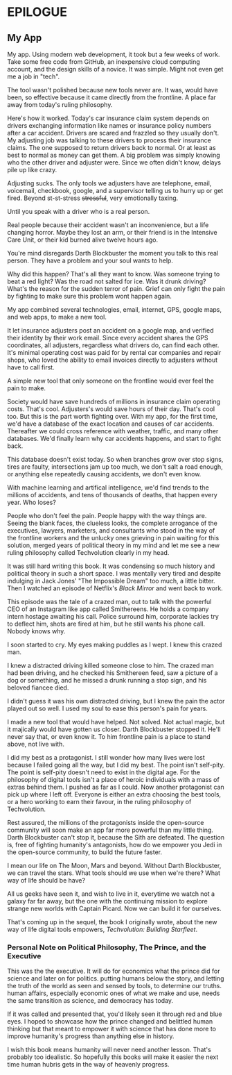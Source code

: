 
# EPILOGUE

## My App

My app. Using modern web development, it took but a few weeks of work. Take some free code from GitHub, an inexpensive cloud computing account, and the design skills of a novice. It was simple. Might not even get me a job in "tech".

The tool wasn't polished because new tools never are. It was, would have been, so effective because it came directly from the frontline. A place far away from today's ruling philosophy.

Here's how it worked. Today's car insurance claim system depends on drivers exchanging information like names or insurance policy numbers after a car accident. Drivers are scared and frazzled so they usually don't. My adjusting job was talking to these drivers to process their insurance claims. The one supposed to return drivers back to normal. Or at least as best to normal as money can get them. A big problem was simply knowing who the other driver and adjuster were. Since we often didn't know, delays pile up like crazy.

Adjusting sucks. The only tools we adjusters have are telephone, email, voicemail, checkbook, google, and a supervisor telling us to hurry up or get fired. Beyond st-st-stress ~~stressful~~, very emotionally taxing.

Until you speak with a driver who is a real person.

Real people because their accident wasn't an inconvenience, but a life changing horror. Maybe they lost an arm, or their friend is in the Intensive Care Unit, or their kid burned alive twelve hours ago.

You're mind disregards Darth Blockbuster the moment you talk to this real person. They have a problem and your soul wants to help.

Why did this happen? That's all they want to know. Was someone trying to beat a red light? Was the road not salted for ice. Was it drunk driving? What's the reason for the sudden terror of pain. Grief can only fight the pain by fighting to make sure this problem wont happen again.

My app combined several technologies, email, internet, GPS, google maps, and web apps, to make a new tool.

It let insurance adjusters post an accident on a google map, and verified their identity by their work email. Since every accident shares the GPS coordinates, all adjusters, regardless what drivers do, can find each other. It's minimal operating cost was paid for by rental car companies and repair shops, who loved the ability to email invoices directly to adjusters without have to call first.

A simple new tool that only someone on the frontline would ever feel the pain to make.

Society would have save hundreds of millions in insurance claim operating costs. That's cool. Adjusters's would save hours of their day. That's cool too. But this is the part worth fighting over. With my app, for the first time, we'd have a database of the exact location and causes of car accidents. Thereafter we could cross reference with weather, traffic, and many other databases. We'd finally learn why car accidents happens, and start to fight back.

This database doesn't exist today. So when branches grow over stop signs, tires are faulty, intersections jam up too much, we don't salt a road enough, or anything else repeatedly causing accidents, we don't even know.

With machine learning and artifical intelligence, we'd find trends to the millions of accidents, and tens of thousands of deaths, that happen every year. Who loses?

People who don't feel the pain. People happy with the way things are. Seeing the blank faces, the clueless looks, the complete arrogance of the executives, lawyers, marketers, and consultants who stood in the way of the frontline workers and the unlucky ones grieving in pain waiting for this solution, merged years of political theory in my mind and let me see a new ruling philosophy called Techvolution clearly in my head.

It was still hard writing this book. It was condensing so much history and political theory in such a short space. I was mentally very tired and despite indulging in Jack Jones' "The Impossible Dream" too much, a little bitter. Then I watched an episode of Netflix's _Black Mirror_ and went back to work.

This episode was the tale of a crazed man, out to talk with the powerful CEO of an Instagram like app called Smithereens. He holds a company intern hostage awaiting his call. Police surround him, corporate lackies try to deflect him, shots are fired at him, but he still wants his phone call. Nobody knows why.

I soon started to cry. My eyes making puddles as I wept. I knew this crazed man.

I knew a distracted driving killed someone close to him. The crazed man had been driving, and he checked his Smithereen feed, saw a picture of a dog or something, and he missed a drunk running a stop sign, and his beloved fiancee died.

I didn't guess it was his own distracted driving, but I knew the pain the actor played out so well. I used my soul to ease this person's pain for years.

I made a new tool that would have helped. Not solved. Not actual magic, but it majically would have gotten us closer. Darth Blockbuster stopped it. He'll never say that, or even know it. To him frontline pain is a place to stand above, not live with.

I did my best as a protagonist. I still wonder how many lives were lost because I failed going all the way, but I did my best. The point isn't self-pity. The point is self-pity doesn't need to exist in the digital age. For the philosophy of digital tools isn't a place of heroic individuals with a mass of extras behind them. I pushed as far as I could. Now another protagonist can pick up where I left off. Everyone is either an extra choosing the best tools, or a hero working to earn their favour, in the ruling philosophy of Techvolution.

Rest assured, the millions of the protagonists inside the open-source community will soon make an app far more powerful than my little thing. Darth Blockbuster can't stop it, because the Sith are defeated. The question is, free of fighting humanity's antagonists, how do we empower you Jedi in the open-source community, to build the future faster.

I mean our life on The Moon, Mars and beyond. Without Darth Blockbuster, we can travel the stars. What tools should we use when we're there? What way of life should be have?

All us geeks have seen it, and wish to live in it, everytime we watch not a galaxy far far away, but the one with the continuing mission to explore strange new worlds with Captain Picard. Now we can build it for ourselves.

That's coming up in the sequel, the book I originally wrote, about the new way of life digital tools empowers, _Techvolution: Building Starfleet_.

### Personal Note on Political Philosophy, The Prince, and the Executive

This was the the executive. It will do for economics what the prince did for science and later on for politics. putting humans below the story, and letting the truth of the world as seen and sensed by tools, to determine our truths. human affairs, especially economic ones of what we make and use, needs the same transition as science, and democracy has today.

If it was called and presented that, you'd likely seen it through red and blue eyes. I hoped to showcase how the prince changed and belittled human thinking but that meant to empower it with science that has done more to improve humanity's progress than anything else in history.

I wish this book means humanity will never need another lesson. That's probably too idealistic. So hopefully this books will make it easier the next time human hubris gets in the way of heavenly progress.
